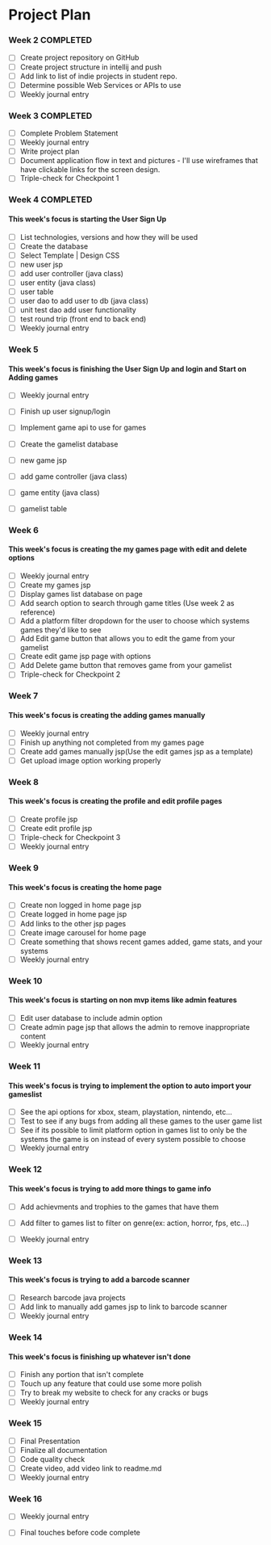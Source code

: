 # Project Plan

### Week 2 COMPLETED
- [ ] Create project repository on GitHub
- [ ] Create project structure in intellij and push
- [ ] Add link to list of indie projects in student repo.
- [ ] Determine possible Web Services or APIs to use
- [ ] Weekly journal entry

### Week 3 COMPLETED
- [ ] Complete Problem Statement
- [ ] Weekly journal entry
- [ ] Write project plan
- [ ] Document application flow in text and pictures - I'll use wireframes that have clickable links for the screen design.
- [ ] Triple-check for Checkpoint 1

### Week 4 COMPLETED
#### This week's focus is starting the User Sign Up
- [ ] List technologies, versions and how they will be used
- [ ] Create the database
- [ ] Select Template | Design CSS
- [ ] new user jsp
- [ ] add user controller (java class)
- [ ] user entity (java class)
- [ ] user table
- [ ] user dao to add user to db (java class)
- [ ] unit test dao add user functionality
- [ ] test round trip (front end to back end)
- [ ] Weekly journal entry

### Week 5
#### This week's focus is finishing the User Sign Up and login and Start on Adding games
- [ ] Weekly journal entry
- [ ] Finish up user signup/login
- [ ] Implement game api to use for games
- [ ] Create the gamelist database
- [ ] new game jsp
- [ ] add game controller (java class)
- [ ] game entity (java class)
- [ ] gamelist table


### Week 6
#### This week's focus is creating the my games page with edit and delete options
- [ ] Weekly journal entry
- [ ] Create my games jsp
- [ ] Display games list database on page
- [ ] Add search option to search through game titles (Use week 2 as reference)
- [ ] Add a platform filter dropdown for the user to choose which systems games they'd like to see
- [ ] Add Edit game button that allows you to edit the game from your gamelist
- [ ] Create edit game jsp page with options
- [ ] Add Delete game button that removes game from your gamelist
- [ ] Triple-check for Checkpoint 2

### Week 7
#### This week's focus is creating the adding games manually
- [ ] Weekly journal entry
- [ ] Finish up anything not completed from my games page
- [ ] Create add games manually jsp(Use the edit games jsp as a template)
- [ ] Get upload image option working properly

### Week 8
#### This week's focus is creating the profile and edit profile pages
- [ ] Create profile jsp
- [ ] Create edit profile jsp
- [ ] Triple-check for Checkpoint 3
- [ ] Weekly journal entry

### Week 9
#### This week's focus is creating the home page
- [ ] Create non logged in home page jsp
- [ ] Create logged in home page jsp
- [ ] Add links to the other jsp pages
- [ ] Create image carousel for home page
- [ ] Create something that shows recent games added, game stats, and your systems
- [ ] Weekly journal entry

### Week 10
#### This week's focus is starting on non mvp items like admin features
- [ ] Edit user database to include admin option
- [ ] Create admin page jsp that allows the admin to remove inappropriate content
- [ ] Weekly journal entry

### Week 11
#### This week's focus is trying to implement the option to auto import your gameslist
- [ ] See the api options for xbox, steam, playstation, nintendo, etc...
- [ ] Test to see if any bugs from adding all these games to the user game list
- [ ] See if its possible to limit platform option in games list to only be the systems the game is on instead of every system possible to choose
- [ ] Weekly journal entry

### Week 12
#### This week's focus is trying to add more things to game info
- [ ] Add achievments and trophies to the games that have them
- [ ] Add filter to games list to filter on genre(ex: action, horror, fps, etc...)
- [ ] Weekly journal entry


### Week 13
#### This week's focus is trying to add a barcode scanner
- [ ] Research barcode java projects
- [ ] Add link to manually add games jsp to link to barcode scanner
- [ ] Weekly journal entry

### Week 14
#### This week's focus is finishing up whatever isn't done
- [ ] Finish any portion that isn't complete
- [ ] Touch up any feature that could use some more polish
- [ ] Try to break my website to check for any cracks or bugs
- [ ] Weekly journal entry

### Week 15
- [ ] Final Presentation
- [ ] Finalize all documentation
- [ ] Code quality check
- [ ] Create video, add video link to readme.md
- [ ] Weekly journal entry

### Week 16
- [ ] Weekly journal entry
- [ ] Final touches before code complete






